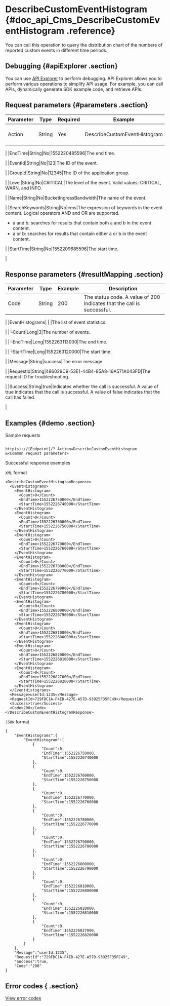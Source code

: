 # DescribeCustomEventHistogram {#doc_api_Cms_DescribeCustomEventHistogram .reference}

You can call this operation to query the distribution chart of the numbers of reported custom events in different time periods.

## Debugging {#apiExplorer .section}

You can use [API Explorer](https://api.aliyun.com/#product=Cms&api=DescribeCustomEventHistogram) to perform debugging. API Explorer allows you to perform various operations to simplify API usage. For example, you can call APIs, dynamically generate SDK example code, and retrieve APIs.

## Request parameters {#parameters .section}

|Parameter|Type|Required|Example|Description|
|---------|----|--------|-------|-----------|
|Action|String|Yes|DescribeCustomEventHistogram|The operation that you want to perform. Set the value to DescribeCustomEventHistogram.

 |
|EndTime|String|No|1552220485596|The end time.

 |
|EventId|String|No|123|The ID of the event.

 |
|GroupId|String|No|12345|The ID of the application group.

 |
|Level|String|No|CRITICAL|The level of the event. Valid values: CRITICAL, WARN, and INFO.

 |
|Name|String|No|BucketIngressBandwidth|The name of the event.

 |
|SearchKeywords|String|No|cms|The expression of keywords in the event content. Logical operators AND and OR are supported.

 -   a and b: searches for results that contain both a and b in the event content.
-   a or b: searches for results that contain either a or b in the event content.

 |
|StartTime|String|No|1552209685596|The start time.

 |

## Response parameters {#resultMapping .section}

|Parameter|Type|Example|Description|
|---------|----|-------|-----------|
|Code|String|200|The status code. A value of 200 indicates that the call is successful.

 |
|EventHistograms| | |The list of event statistics.

 |
|└Count|Long|3|The number of events.

 |
|└EndTime|Long|1552263113000|The end time.

 |
|└StartTime|Long|1552263120000|The start time.

 |
|Message|String|success|The error message.

 |
|RequestId|String|486029C9-53E1-44B4-85A8-16A571A043FD|The request ID for troubleshooting.

 |
|Success|String|true|Indicates whether the call is successful. A value of true indicates that the call is successful. A value of false indicates that the call has failed.

 |

## Examples {#demo .section}

Sample requests

``` {#request_demo}

http(s)://[Endpoint]/? Action=DescribeCustomEventHistogram
&<Common request parameters>

```

Successful response examples

`XML` format

``` {#xml_return_success_demo}
<DescribeCustomEventHistogramResponse>
  <EventHistograms>
    <EventHistogram>
      <Count>0</Count>
      <EndTime>1552226750000</EndTime>
      <StartTime>1552226740000</StartTime>
    </EventHistogram>
    <EventHistogram>
      <Count>0</Count>
      <EndTime>1552226760000</EndTime>
      <StartTime>1552226750000</StartTime>
    </EventHistogram>
    <EventHistogram>
      <Count>0</Count>
      <EndTime>1552226770000</EndTime>
      <StartTime>1552226760000</StartTime>
    </EventHistogram>
    <EventHistogram>
      <Count>0</Count>
      <EndTime>1552226780000</EndTime>
      <StartTime>1552226770000</StartTime>
    </EventHistogram> 
    <EventHistogram>
      <Count>0</Count>
      <EndTime>1552226790000</EndTime>
      <StartTime>1552226780000</StartTime>
    </EventHistogram>
    <EventHistogram>
      <Count>0</Count>
      <EndTime>1552226800000</EndTime>
      <StartTime>1552226790000</StartTime>
    </EventHistogram>
    <EventHistogram>
      <Count>0</Count>
      <EndTime>1552226810000</EndTime> 
      <StartTime>1552226800000</StartTime> 
    </EventHistogram>
    <EventHistogram>
      <Count>0</Count>
      <EndTime>1552226820000</EndTime>
      <StartTime>1552226810000</StartTime>
    </EventHistogram>
    <EventHistogram>
      <Count>0</Count>
      <EndTime>1552226827000</EndTime>
      <StartTime>1552226820000</StartTime>
    </EventHistogram>
  </EventHistograms>
  <Message>userId:1235</Message>
  <RequestId>729FDC1A-F4ED-427E-A57D-93925F35FC49</RequestId>
  <Success>true</Success> 
  <Code>200</Code>
</DescribeCustomEventHistogramResponse>

```

`JSON` format

``` {#json_return_success_demo}
{
	"EventHistograms":{
		"EventHistogram":[
			{
				"Count":0,
				"EndTime":1552226750000,
				"StartTime":1552226740000
			},
			{
				"Count":0,
				"EndTime":1552226760000,
				"StartTime":1552226750000
			},
			{
				"Count":0,
				"EndTime":1552226770000,
				"StartTime":1552226760000
			},
			{
				"Count":0,
				"EndTime":1552226780000,
				"StartTime":1552226770000
			},
			{
				"Count":0,
				"EndTime":1552226790000,
				"StartTime":1552226780000
			},
			{
				"Count":0,
				"EndTime":1552226800000,
				"StartTime":1552226790000
			},
			{
				"Count":0,
				"EndTime":1552226810000,
				"StartTime":1552226800000
			},
			{
				"Count":0,
				"EndTime":1552226820000,
				"StartTime":1552226810000
			},
			{
				"Count":0,
				"EndTime":1552226827000,
				"StartTime":1552226820000
			}
		]
	},
	"Message":"userId:1235",
	"RequestId":"729FDC1A-F4ED-427E-A57D-93925F35FC49",
	"Success":true,
	"Code":"200"
}
```

## Error codes { .section}

[View error codes](https://error-center.aliyun.com/status/product/Cms)

